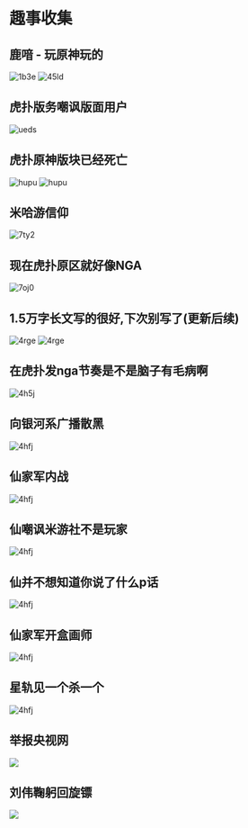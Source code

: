 # 趣事收集
## 鹿喑 - 玩原神玩的

![1b3e](./鹿喑1.jpg)
![45ld](./鹿喑2.jpg)

## 虎扑版务嘲讽版面用户

![ueds](./虎扑原神版务嘲讽用户.jpg)


## 虎扑原神版块已经死亡

![hupu](../圣经咏唱/虎扑原神板块已经死亡.jpg)
![hupu](../圣经咏唱/原神板块的死亡，版主和班务要负全责.png)


## 米哈游信仰

![7ty2](./米哈游信仰.jpg)


## 现在虎扑原区就好像NGA

![7oj0](./现在虎扑原区就好像NGA.jpg)


## 1.5万字长文写的很好,下次别写了(更新后续)

![4rge](./1.5万字长文写的很好,下次别写了.jpg)
![4rge](./当我给那位赔罪了.jpg)


## 在虎扑发nga节奏是不是脑子有毛病啊

![4h5j](./在虎扑发nga节奏是不是脑子有毛病啊.jpg)


## 向银河系广播散黑

![4hfj](./向银河系广播散黑.jpg)


## 仙家军内战

![4hfj](./仙家军内战.jpg)


## 仙嘲讽米游社不是玩家

![4hfj](./仙嘲讽米游社不是玩家.jpg)


## 仙并不想知道你说了什么p话

![4hfj](./仙并不想知道你说了什么p话.jpg)


## 仙家军开盒画师

![4hfj](./仙家军开盒画师.jpg)


## 星轨见一个杀一个

![4hfj](./星轨见一个杀一个.jpg)

## 举报央视网

![](./举报央视网.jpg)

## 刘伟鞠躬回旋镖
![](./刘伟鞠躬回旋镖.jpg)
